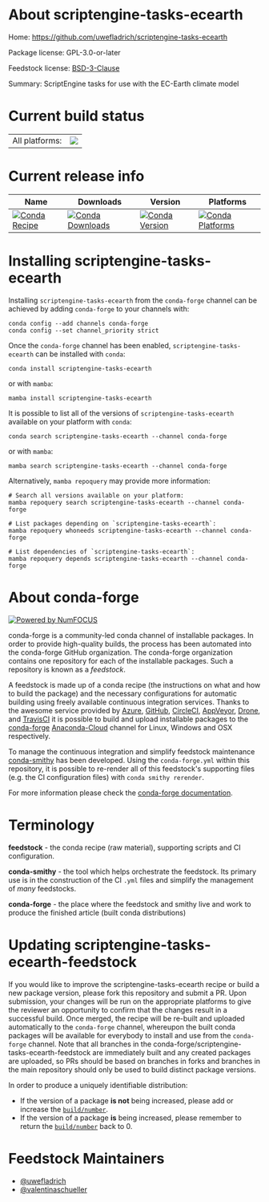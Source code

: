 About scriptengine-tasks-ecearth
================================

Home: https://github.com/uwefladrich/scriptengine-tasks-ecearth

Package license: GPL-3.0-or-later

Feedstock license: [BSD-3-Clause](https://github.com/conda-forge/scriptengine-tasks-ecearth-feedstock/blob/main/LICENSE.txt)

Summary: ScriptEngine tasks for use with the EC-Earth climate model

Current build status
====================


<table><tr><td>All platforms:</td>
    <td>
      <a href="https://dev.azure.com/conda-forge/feedstock-builds/_build/latest?definitionId=18169&branchName=main">
        <img src="https://dev.azure.com/conda-forge/feedstock-builds/_apis/build/status/scriptengine-tasks-ecearth-feedstock?branchName=main">
      </a>
    </td>
  </tr>
</table>

Current release info
====================

| Name | Downloads | Version | Platforms |
| --- | --- | --- | --- |
| [![Conda Recipe](https://img.shields.io/badge/recipe-scriptengine--tasks--ecearth-green.svg)](https://anaconda.org/conda-forge/scriptengine-tasks-ecearth) | [![Conda Downloads](https://img.shields.io/conda/dn/conda-forge/scriptengine-tasks-ecearth.svg)](https://anaconda.org/conda-forge/scriptengine-tasks-ecearth) | [![Conda Version](https://img.shields.io/conda/vn/conda-forge/scriptengine-tasks-ecearth.svg)](https://anaconda.org/conda-forge/scriptengine-tasks-ecearth) | [![Conda Platforms](https://img.shields.io/conda/pn/conda-forge/scriptengine-tasks-ecearth.svg)](https://anaconda.org/conda-forge/scriptengine-tasks-ecearth) |

Installing scriptengine-tasks-ecearth
=====================================

Installing `scriptengine-tasks-ecearth` from the `conda-forge` channel can be achieved by adding `conda-forge` to your channels with:

```
conda config --add channels conda-forge
conda config --set channel_priority strict
```

Once the `conda-forge` channel has been enabled, `scriptengine-tasks-ecearth` can be installed with `conda`:

```
conda install scriptengine-tasks-ecearth
```

or with `mamba`:

```
mamba install scriptengine-tasks-ecearth
```

It is possible to list all of the versions of `scriptengine-tasks-ecearth` available on your platform with `conda`:

```
conda search scriptengine-tasks-ecearth --channel conda-forge
```

or with `mamba`:

```
mamba search scriptengine-tasks-ecearth --channel conda-forge
```

Alternatively, `mamba repoquery` may provide more information:

```
# Search all versions available on your platform:
mamba repoquery search scriptengine-tasks-ecearth --channel conda-forge

# List packages depending on `scriptengine-tasks-ecearth`:
mamba repoquery whoneeds scriptengine-tasks-ecearth --channel conda-forge

# List dependencies of `scriptengine-tasks-ecearth`:
mamba repoquery depends scriptengine-tasks-ecearth --channel conda-forge
```


About conda-forge
=================

[![Powered by
NumFOCUS](https://img.shields.io/badge/powered%20by-NumFOCUS-orange.svg?style=flat&colorA=E1523D&colorB=007D8A)](https://numfocus.org)

conda-forge is a community-led conda channel of installable packages.
In order to provide high-quality builds, the process has been automated into the
conda-forge GitHub organization. The conda-forge organization contains one repository
for each of the installable packages. Such a repository is known as a *feedstock*.

A feedstock is made up of a conda recipe (the instructions on what and how to build
the package) and the necessary configurations for automatic building using freely
available continuous integration services. Thanks to the awesome service provided by
[Azure](https://azure.microsoft.com/en-us/services/devops/), [GitHub](https://github.com/),
[CircleCI](https://circleci.com/), [AppVeyor](https://www.appveyor.com/),
[Drone](https://cloud.drone.io/welcome), and [TravisCI](https://travis-ci.com/)
it is possible to build and upload installable packages to the
[conda-forge](https://anaconda.org/conda-forge) [Anaconda-Cloud](https://anaconda.org/)
channel for Linux, Windows and OSX respectively.

To manage the continuous integration and simplify feedstock maintenance
[conda-smithy](https://github.com/conda-forge/conda-smithy) has been developed.
Using the ``conda-forge.yml`` within this repository, it is possible to re-render all of
this feedstock's supporting files (e.g. the CI configuration files) with ``conda smithy rerender``.

For more information please check the [conda-forge documentation](https://conda-forge.org/docs/).

Terminology
===========

**feedstock** - the conda recipe (raw material), supporting scripts and CI configuration.

**conda-smithy** - the tool which helps orchestrate the feedstock.
                   Its primary use is in the construction of the CI ``.yml`` files
                   and simplify the management of *many* feedstocks.

**conda-forge** - the place where the feedstock and smithy live and work to
                  produce the finished article (built conda distributions)


Updating scriptengine-tasks-ecearth-feedstock
=============================================

If you would like to improve the scriptengine-tasks-ecearth recipe or build a new
package version, please fork this repository and submit a PR. Upon submission,
your changes will be run on the appropriate platforms to give the reviewer an
opportunity to confirm that the changes result in a successful build. Once
merged, the recipe will be re-built and uploaded automatically to the
`conda-forge` channel, whereupon the built conda packages will be available for
everybody to install and use from the `conda-forge` channel.
Note that all branches in the conda-forge/scriptengine-tasks-ecearth-feedstock are
immediately built and any created packages are uploaded, so PRs should be based
on branches in forks and branches in the main repository should only be used to
build distinct package versions.

In order to produce a uniquely identifiable distribution:
 * If the version of a package **is not** being increased, please add or increase
   the [``build/number``](https://docs.conda.io/projects/conda-build/en/latest/resources/define-metadata.html#build-number-and-string).
 * If the version of a package **is** being increased, please remember to return
   the [``build/number``](https://docs.conda.io/projects/conda-build/en/latest/resources/define-metadata.html#build-number-and-string)
   back to 0.

Feedstock Maintainers
=====================

* [@uwefladrich](https://github.com/uwefladrich/)
* [@valentinaschueller](https://github.com/valentinaschueller/)

